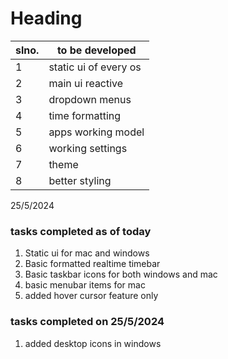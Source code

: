 # Heading

| slno.     |   to be developed |
|-------    |   -----------------|
|1          |   static ui of every os| 
|2          |   main ui reactive |  
|3          |   dropdown menus |
|4          | time formatting|
|5|apps working model|
|6|working settings|
|7|theme|
|8|better styling|

25/5/2024
### tasks completed as of today
1. Static ui for mac and windows
2. Basic formatted realtime timebar
3. Basic taskbar icons for both windows and mac
4. basic menubar items for mac
5. added hover cursor feature only
### tasks completed on 25/5/2024
1. added desktop icons in windows